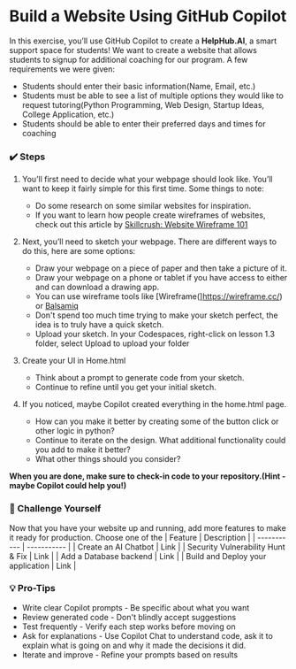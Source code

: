 # Build a Website Using GitHub Copilot
In this exercise, you’ll use GitHub Copilot to create a **HelpHub.AI**, a smart support space for students! We want to create a website that allows students to signup for additional coaching for our program. A few requirements we were given:

- Students should enter their basic information(Name, Email, etc.)
- Students must be able to see a list of multiple options they would like to request tutoring(Python Programming, Web Design, Startup Ideas, College Application, etc.)
- Students should be able to enter their preferred days and times for coaching

### ✔️ Steps
1. You’ll first need to decide what your webpage should look like. You’ll want to keep it fairly simple for this first time. Some things to note:
    - Do some research on some similar websites for inspiration.
    - If you want to learn how people create wireframes of websites, check out this article by [Skillcrush: Website Wireframe 101](https://skillcrush.com/blog/website-wireframe/)


2. Next, you’ll need to sketch your webpage. There are different ways to do this, here are some options:
    - Draw your webpage on a piece of paper and then take a picture of it.
    - Draw your webpage on a phone or tablet if you have access to either and can download a drawing app.
    - You can use wireframe tools like [Wireframe(]https://wireframe.cc/) or [Balsamiq](https://balsamiq.cloud/#)
    - Don't spend too much time trying to make your sketch perfect, the idea is to truly have a quick sketch.
    - Upload your sketch.   In your Codespaces, right-click on lesson 1.3 folder, select Upload to upload your folder

3.  Create your UI in Home.html
    - Think about a prompt to generate code from your sketch.
    - Continue to refine until you get your initial sketch.

4.  If you noticed, maybe Copilot created everything in the home.html page.  
    - How can you make it better by creating some of the button click or other logic in python?
    - Continue to iterate on the design.  What additional functionality could you add to make it better?
    - What other things should you consider?

**When you are done, make sure to check-in code to your repository.(Hint - maybe Copilot could help you!)**

### 💪 Challenge Yourself
Now that you have your website up and running, add more features to make it ready for production.  Choose one of the 
| Feature | Description |
| ----------- | ----------- |
| Create an AI Chatbot | Link |
| Security Vulnerability Hunt & Fix | Link |
| Add a Database backend | Link |
| Build and Deploy your application | Link |

### 💡 Pro-Tips
- Write clear Copilot prompts - Be specific about what you want
- Review generated code - Don't blindly accept suggestions
- Test frequently - Verify each step works before moving on
- Ask for explanations - Use Copilot Chat to understand code, ask it to explain what is going on and why it made the decisions it did.
- Iterate and improve - Refine your prompts based on results
